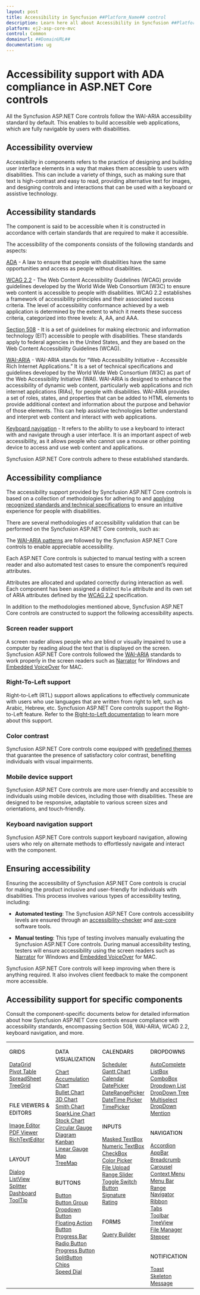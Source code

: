 ```yaml
---
layout: post
title: Accessibility in Syncfusion ##Platform_Name## control
description: Learn here all about Accessibility in Syncfusion ##Platform_Name## control of Syncfusion Essential JS 2 and more.
platform: ej2-asp-core-mvc
control: Common
domainurl: ##DomainURL##
documentation: ug
---
```


# Accessibility support with ADA compliance in ASP.NET Core controls

All the Syncfusion ASP.NET Core controls follow the WAI-ARIA accessibility standard by default. This enables to build accessible web applications, which are fully navigable by users with disabilities.

## Accessibility overview

Accessibility in components refers to the practice of designing and building user interface elements in a way that makes them accessible to users with disabilities. This can include a variety of things, such as making sure that text is high-contrast and easy to read, providing alternative text for images, and designing controls and interactions that can be used with a keyboard or assistive technology.

## Accessibility standards

The component is said to be accessible when it is constructed in accordance with certain standards that are required to make it accessible.

The accessibility of the components consists of the following standards and aspects:

[ADA](https://www.ada.gov) - A law to ensure that people with disabilities have the same opportunities and access as people without disabilities.

[WCAG 2.2](https://www.w3.org/WAI/standards-guidelines/wcag/) - The Web Content Accessibility Guidelines (WCAG) provide guidelines developed by the World Wide Web Consortium (W3C) to ensure web content is accessible to people with disabilities. WCAG 2.2 establishes a framework of accessibility principles and their associated success criteria. The level of accessibility conformance achieved by a web application is determined by the extent to which it meets these success criteria, categorized into three levels: A, AA, and AAA.

[Section 508](https://www.section508.gov/) - It is a set of guidelines for making electronic and information technology (EIT) accessible to people with disabilities. These standards apply to federal agencies in the United States, and they are based on the Web Content Accessibility Guidelines (WCAG).

[WAI-ARIA](https://www.w3.org/WAI/ARIA/) - WAI-ARIA stands for “Web Accessibility Initiative - Accessible Rich Internet Applications.” It is a set of technical specifications and guidelines developed by the World Wide Web Consortium (W3C) as part of the Web Accessibility Initiative (WAI). WAI-ARIA is designed to enhance the accessibility of dynamic web content, particularly web applications and rich internet applications (RIAs), for people with disabilities. WAI-ARIA provides a set of roles, states, and properties that can be added to HTML elements to provide additional context and information about the purpose and behavior of those elements. This can help assistive technologies better understand and interpret web content and interact with web applications.

[Keyboard navigation](https://www.w3.org/TR/WCAG22/#keyboard-accessible) - It refers to the ability to use a keyboard to interact with and navigate through a user interface. It is an important aspect of web accessibility, as it allows people who cannot use a mouse or other pointing device to access and use web content and applications.

Syncfusion ASP.NET Core controls adhere to these established standards.

## Accessibility compliance

The accessibility support provided by Syncfusion ASP.NET Core controls is based on a collection of methodologies for adhering to and [applying recognized standards and technical specifications](#accessibility-standards) to ensure an intuitive experience for people with disabilities.

There are several methodologies of accessibility validation that can be performed on the Syncfusion ASP.NET Core controls, such as:

The [WAI-ARIA patterns](https://www.w3.org/WAI/ARIA/apg/patterns/) are followed by the Syncfusion ASP.NET Core controls to enable appreciable accessibility.

Each ASP.NET Core controls is subjected to manual testing with a screen reader and also automated test cases to ensure the component’s required attributes.

Attributes are allocated and updated correctly during interaction as well. Each component has been assigned a distinct `Role` attribute and its own set of ARIA attributes defined by the [WCAG 2.2](https://www.w3.org/TR/WCAG22/) specification.

In addition to the methodologies mentioned above, Syncfusion ASP.NET Core controls are constructed to support the following accessibility aspects.

### Screen reader support

A screen reader allows people who are blind or visually impaired to use a computer by reading aloud the text that is displayed on the screen. Syncfusion ASP.NET Core controls followed the [WAI-ARIA](https://www.w3.org/WAI/ARIA/) standards to work properly in the screen readers such as [Narrator](https://support.microsoft.com/en-us/windows/complete-guide-to-narrator-e4397a0d-ef4f-b386-d8ae-c172f109bdb1) for Windows and [Embedded VoiceOver](https://support.apple.com/en-in/guide/voiceover/vo2706/mac) for MAC.

### Right-To-Left support

Right-to-Left (RTL) support allows applications to effectively communicate with users who use languages that are written from right to left, such as Arabic, Hebrew, etc. Syncfusion ASP.NET Core controls support the Right-to-Left feature. Refer to the [Right-to-Left documentation](https://ej2.syncfusion.com/aspnetcore/documentation/common/right-to-left) to learn more about this support.

### Color contrast

Syncfusion ASP.NET Core controls come equipped with [predefined themes](https://ej2.syncfusion.com/aspnetcore/documentation/appearance/theme) that guarantee the presence of satisfactory color contrast, benefiting individuals with visual impairments.

### Mobile device support

Syncfusion ASP.NET Core controls are more user-friendly and accessible to individuals using mobile devices, including those with disabilities. These are designed to be responsive, adaptable to various screen sizes and orientations, and touch-friendly.

### Keyboard navigation support

Syncfusion ASP.NET Core controls support keyboard navigation, allowing users who rely on alternate methods to effortlessly navigate and interact with the component.

## Ensuring accessibility

Ensuring the accessibility of Syncfusion ASP.NET Core controls is crucial for making the product inclusive and user-friendly for individuals with disabilities. This process involves various types of accessibility testing, including:

* **Automated testing**: The Syncfusion ASP.NET Core controls accessibility levels are ensured through an [accessibility-checker](https://www.npmjs.com/package/accessibility-checker) and [axe-core](https://www.npmjs.com/package/axe-core) software tools.

* **Manual testing**: This type of testing involves manually evaluating the Syncfusion ASP.NET Core controls. During manual accessibility testing, testers will ensure accessibility using the screen readers such as [Narrator](https://support.microsoft.com/en-us/windows/complete-guide-to-narrator-e4397a0d-ef4f-b386-d8ae-c172f109bdb1) for Windows and [Embedded VoiceOver](https://support.apple.com/en-in/guide/voiceover/vo2706/mac) for MAC.

Syncfusion ASP.NET Core controls will keep improving when there is anything required. It also involves client feedback to make the component more accessible.

## Accessibility support for specific components

Consult the component-specific documents below for detailed information about how Syncfusion ASP.NET Core controls ensure compliance with accessibility standards, encompassing Section 508, WAI-ARIA, WCAG 2.2, keyboard navigation, and more.

<style>
# table
{
border:0 !important;
line-height: 160% !important;
}

tr
{
border:0 !important;
}

td
{
border:0 !important;
vertical-align: top;
}

.controlanchorlink
{
font-size: 14px !important;
text-decoration: none!important;
text-align: left!important;
padding: 1px 0px;
}
.controlcategory-topics
{
font-size: 14px !important;
font-weight: 500!important;
border:0 !important;
line-height: 20px;
}
.controlcategory
{
font-size: 14px !important;
font-weight: 500!important;
border:0 !important;
text-align: left!important;
line-height: 20px;
padding-top: 20px;
}
</style>

<table id="table">
<tbody>
<colgroup>
<col style="width: 25%">
<col style="width: 25%">
<col style="width: 25%">
<col style="width: 25%">
</colgroup>
</tbody>
<tr>
    <td>
        <div><p class="controlcategory-topics">GRIDS</p></div>
        <div class="controlanchorlink"><a target="_self" href="https://ej2.syncfusion.com/aspnetcore/documentation/grid/accessibility">DataGrid</a></div>
        <div class="controlanchorlink"><a target="_self" href="https://ej2.syncfusion.com/aspnetcore/documentation/pivot-table/accessibility">Pivot Table</a></div>
        <div class="controlanchorlink"><a target="_self" href="https://ej2.syncfusion.com/aspnetcore/documentation/spreadsheet/accessibility">SpreadSheet</a></div>
        <div class="controlanchorlink"><a target="_self" href="https://ej2.syncfusion.com/aspnetcore/documentation/tree-grid/accessibility">TreeGrid</a></div>
        <div><p class="controlcategory">FILE VIEWERS & EDITORS</p></div>
        <div class="controlanchorlink"><a target="_self" href="https://ej2.syncfusion.com/aspnetcore/documentation/image-editor/accessibility">Image Editor</a></div>
        <div class="controlanchorlink"><a target="_self" href="https://ej2.syncfusion.com/aspnetcore/documentation/pdfviewer/accessibility">PDF Viewer</a></div>
        <div class="controlanchorlink"><a target="_self" href="https://ej2.syncfusion.com/aspnetcore/documentation/rich-text-editor/accessibility">RichTextEditor</a></div>
        <div><p class="controlcategory">LAYOUT</p></div>
        <div class="controlanchorlink"><a target="_self" href="https://ej2.syncfusion.com/aspnetcore/documentation/dialog/accessibility">Dialog</a></div>
        <div class="controlanchorlink"><a target="_self" href="https://ej2.syncfusion.com/aspnetcore/documentation/listview/accessibility">ListView</a></div>
        <div class="controlanchorlink"><a target="_self" href="https://ej2.syncfusion.com/aspnetcore/documentation/splitter/accessibility">Splitter</a></div>
        <div class="controlanchorlink"><a target="_self" href="https://ej2.syncfusion.com/aspnetcore/documentation/dashboard-layout/accessibility">Dashboard</a></div>
        <div class="controlanchorlink"><a target="_self" href="https://ej2.syncfusion.com/aspnetcore/documentation/tooltip/accessibility">ToolTip</a></div>
    </td>
    <td>
        <div><p class="controlcategory-topics">DATA VISUALIZATION</p></div>
        <div class="controlanchorlink"><a target="_self" href="https://ej2.syncfusion.com/aspnetcore/documentation/chart/accessibility">Chart</a></div>
        <div class="controlanchorlink"><a target="_self" href="https://ej2.syncfusion.com/aspnetcore/documentation/accumulation-chart/accessibility">Accumulation Chart</a></div>
        <div class="controlanchorlink"><a target="_self" href="https://ej2.syncfusion.com/aspnetcore/documentation/bullet-chart/accessibility">Bullet Chart</a></div>
        <div class="controlanchorlink"><a target="_self" href="https://ej2.syncfusion.com/aspnetcore/documentation/3d-chart/accessibility">3D Chart</a></div>
        <div class="controlanchorlink"><a target="_self" href="https://ej2.syncfusion.com/aspnetcore/documentation/smithchart/accessibility">Smith Chart</a></div>
        <div class="controlanchorlink"><a target="_self" href="https://ej2.syncfusion.com/aspnetcore/documentation/sparkline/accessibility">SparkLine Chart</a></div>
        <div class="controlanchorlink"><a target="_self" href="https://ej2.syncfusion.com/aspnetcore/documentation/stock-chart/accessibility">Stock Chart</a></div>
        <div class="controlanchorlink"><a target="_self" href="https://ej2.syncfusion.com/aspnetcore/documentation/circular-gauge/accessibility">Circular Gauge</a></div>
        <div class="controlanchorlink"><a target="_self" href="https://ej2.syncfusion.com/aspnetcore/documentation/diagram/accessibility">Diagram</a></div>
        <div class="controlanchorlink"><a target="_self" href="https://ej2.syncfusion.com/aspnetcore/documentation/kanban/accessiblility">Kanban</a></div>
        <div class="controlanchorlink"><a target="_self" href="https://ej2.syncfusion.com/aspnetcore/documentation/linear-gauge/accessibility">Linear Gauge</a></div>
        <div class="controlanchorlink"><a target="_self" href="https://ej2.syncfusion.com/aspnetcore/documentation/maps/accessibility">Map</a></div>
        <div class="controlanchorlink"><a target="_self" href="https://ej2.syncfusion.com/aspnetcore/documentation/treemap/accessibility">TreeMap</a></div>
        <div><p class="controlcategory">BUTTONS</p></div>
        <div class="controlanchorlink"><a target="_self" href="https://ej2.syncfusion.com/aspnetcore/documentation/button/accessibility">Button</a></div>
        <div class="controlanchorlink"><a target="_self" href="https://ej2.syncfusion.com/aspnetcore/documentation/button-group/accessibility">Button Group</a></div>
        <div class="controlanchorlink"><a target="_self" href="https://ej2.syncfusion.com/aspnetcore/documentation/drop-down-button/accessibility">Dropdown Button</a></div>
        <div class="controlanchorlink"><a target="_self" href="https://ej2.syncfusion.com/aspnetcore/documentation/floating-action-button/accessibility">Floating Action Button</a></div>
        <div class="controlanchorlink"><a target="_self" href="https://ej2.syncfusion.com/aspnetcore/documentation/progress-bar/accessibility">Progress Bar</a></div>
        <div class="controlanchorlink"><a target="_self" href="https://ej2.syncfusion.com/aspnetcore/documentation/radio-button/accessibility">Radio Button</a></div>
        <div class="controlanchorlink"><a target="_self" href="https://ej2.syncfusion.com/aspnetcore/documentation/progress-button/accessibility">Progress Button</a></div>
        <div class="controlanchorlink"><a target="_self" href="https://ej2.syncfusion.com/aspnetcore/documentation/split-button/accessibility">SplitButton</a></div>
        <div class="controlanchorlink"><a target="_self" href="https://ej2.syncfusion.com/aspnetcore/documentation/chips/accessibility">Chips</a></div>
        <div class="controlanchorlink"><a target="_self" href="https://ej2.syncfusion.com/aspnetcore/documentation/speeddial/accessibility">Speed Dial</a></div>
    </td>
    <td>
        <div><p class="controlcategory-topics">CALENDARS</p></div>
        <div class="controlanchorlink"><a target="_self" href="https://ej2.syncfusion.com/aspnetcore/documentation/schedule/accessibility">Scheduler</a></div>
        <div class="controlanchorlink"><a target="_self" href="https://ej2.syncfusion.com/aspnetcore/documentation/gantt/accessibility">Gantt Chart</a></div>
        <div class="controlanchorlink"><a target="_self" href="https://ej2.syncfusion.com/aspnetcore/documentation/calendar/accessibility">Calendar</a></div>
        <div class="controlanchorlink"><a target="_self" href="https://ej2.syncfusion.com/aspnetcore/documentation/datepicker/accessibility">DatePicker</a></div>
        <div class="controlanchorlink"><a target="_self" href="https://ej2.syncfusion.com/aspnetcore/documentation/daterangepicker/accessibility">DateRangePicker</a></div>
        <div class="controlanchorlink"><a target="_self" href="https://ej2.syncfusion.com/aspnetcore/documentation/datetimepicker/accessibility">DateTime Picker</a></div>
        <div class="controlanchorlink"><a target="_self" href="https://ej2.syncfusion.com/aspnetcore/documentation/timepicker/accessibility">TimePicker</a></div>
        <div><p class="controlcategory">INPUTS</p></div>
        <div class="controlanchorlink"><a target="_self" href="https://ej2.syncfusion.com/aspnetcore/documentation/maskedtextbox/accessibility">Masked TextBox</a></div>
        <div class="controlanchorlink"><a target="_self" href="https://ej2.syncfusion.com/aspnetcore/documentation/numerictextbox/accessibility">Numeric TextBox</a></div>
        <div class="controlanchorlink"><a target="_self" href="https://ej2.syncfusion.com/aspnetcore/documentation/check-box/accessibility">CheckBox</a></div>
        <div class="controlanchorlink"><a target="_self" href="https://ej2.syncfusion.com/aspnetcore/documentation/color-picker/accessibility">Color Picker</a></div>
        <div class="controlanchorlink"><a target="_self" href="https://ej2.syncfusion.com/aspnetcore/documentation/uploader/wai-aria-accessibility">File Upload</a></div>
        <div class="controlanchorlink"><a target="_self" href="https://ej2.syncfusion.com/aspnetcore/documentation/range-slider/accessibility">Range Slider</a></div>
        <div class="controlanchorlink"><a target="_self" href="https://ej2.syncfusion.com/aspnetcore/documentation/switch/accessibility">Toggle Switch Button</a></div>
        <div class="controlanchorlink"><a target="_self" href="https://ej2.syncfusion.com/aspnetcore/documentation/signature/accessibility">Signature</a></div>
        <div class="controlanchorlink"><a target="_self" href="https://ej2.syncfusion.com/aspnetcore/documentation/rating/accessibility">Rating</a></div>
        <div><p class="controlcategory">FORMS</p></div>
        <div class="controlanchorlink"><a target="_self" href="https://ej2.syncfusion.com/aspnetcore/documentation/query-builder/accessibility">Query Builder</a></div>
    </td>
    <td>
        <div><p class="controlcategory-topics">DROPDOWNS</p></div>
        <div class="controlanchorlink"><a target="_self" href="https://ej2.syncfusion.com/aspnetcore/documentation/auto-complete/accessibility">AutoComplete</a></div>
        <div class="controlanchorlink"><a target="_self" href="https://ej2.syncfusion.com/aspnetcore/documentation/list-box/accessibility">ListBox</a></div>
        <div class="controlanchorlink"><a target="_self" href="https://ej2.syncfusion.com/aspnetcore/documentation/combo-box/accessibility">ComboBox</a></div>
        <div class="controlanchorlink"><a target="_self" href="https://ej2.syncfusion.com/aspnetcore/documentation/drop-down-list/accessibility">Dropdown List</a></div>
		<div class="controlanchorlink"><a target="_self" href="https://ej2.syncfusion.com/aspnetcore/documentation/drop-down-tree/accessibility">DropDown Tree</a></div>
        <div class="controlanchorlink"><a target="_self" href="https://ej2.syncfusion.com/aspnetcore/documentation/multi-select/accessibility">Multiselect DropDown</a></div>
        <div class="controlanchorlink"><a target="_self" href="https://ej2.syncfusion.com/aspnetcore/documentation/mention/accessibility">Mention</a></div>
        <div><p class="controlcategory">NAVIGATION</p></div>
        <div class="controlanchorlink"><a target="_self" href="https://ej2.syncfusion.com/aspnetcore/documentation/accordion/accessibility">Accordion</a></div>
        <div class="controlanchorlink"><a target="_self" href="https://ej2.syncfusion.com/aspnetcore/documentation/appbar/accessibility">AppBar</a></div>
         <div class="controlanchorlink"><a target="_self" href="https://ej2.syncfusion.com/aspnetcore/documentation/breadcrumb/accessibility">Breadcrumb</a></div>
        <div class="controlanchorlink"><a target="_self" href="https://ej2.syncfusion.com/aspnetcore/documentation/carousel/accessibility">Carousel</a></div>
        <div class="controlanchorlink"><a target="_self" href="https://ej2.syncfusion.com/aspnetcore/documentation/context-menu/accessibility">Context Menu</a></div>
        <div class="controlanchorlink"><a target="_self" href="https://ej2.syncfusion.com/aspnetcore/documentation/menu/accessibility">Menu Bar</a></div>
        <div class="controlanchorlink"><a target="_self" href="https://ej2.syncfusion.com/aspnetcore/documentation/range-navigator/accessibility">Range Navigator</a></div>
        <div class="controlanchorlink"><a target="_self" href="https://ej2.syncfusion.com/aspnetcore/documentation/ribbon/accessibility">Ribbon</a></div>
        <div class="controlanchorlink"><a target="_self" href="https://ej2.syncfusion.com/aspnetcore/documentation/tab/accessibility">Tabs</a></div>
        <div class="controlanchorlink"><a target="_self" href="https://ej2.syncfusion.com/aspnetcore/documentation/toolbar/accessibility">Toolbar</a></div>
        <div class="controlanchorlink"><a target="_self" href="https://ej2.syncfusion.com/aspnetcore/documentation/treeview/accessibility">TreeView</a></div>
        <div class="controlanchorlink"><a target="_self" href="https://ej2.syncfusion.com/aspnetcore/documentation/file-manager/accessibility">File Manager</a></div>
        <div class="controlanchorlink"><a target="_self" href="https://ej2.syncfusion.com/aspnetcore/documentation/stepper/accessibility">Stepper</a></div>
        <div><p class="controlcategory">NOTIFICATION</p></div>
        <div class="controlanchorlink"><a target="_self" href="https://ej2.syncfusion.com/aspnetcore/documentation/toast/accessibility">Toast</a></div>
        <div class="controlanchorlink"><a target="_self" href="https://ej2.syncfusion.com/aspnetcore/documentation/skeleton/accessibility">Skeleton</a></div>
        <div class="controlanchorlink"><a target="_self" href="https://ej2.syncfusion.com/aspnetcore/documentation/message/accessibility">Message</a></div>
    </td>
</tr>
</table>